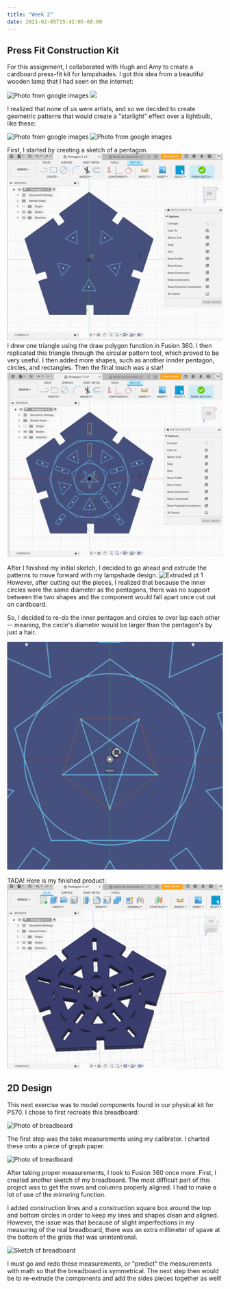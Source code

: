 ```yaml
---
title: "Week 2"
date: 2021-02-05T15:42:05-08:00
---
```


## Press Fit Construction Kit

For this assignment, I collaborated with Hugh and Amy to create a cardboard press-fit kit for lampshades.
I got this idea from a beautiful wooden lamp that I had seen on the internet:

![Photo from google images](/woodlamp.png)
<img src = "/woodlamp.png">

I realized that none of us were artists, and so we decided to create geometric patterns that would create a "starlight" effect over a lightbulb, like these:

![Photo from google images](cblamp.png) ![Photo from google images](geolamp.png)

First, I started by creating a sketch of a pentagon. 
![Photo of pentagon](pent.png) 
I drew one triangle using the draw polygon function in Fusion 360. I then replicated this triangle through the circular pattern tool, which proved to be very useful. I then added more shapes, such as another innder pentagon, circles, and rectangles. Then the final touch was a star!
![Finished sketch pt 1](sketch1.png) 

After I finished my initial sketch, I decided to go ahead and extrude the patterns to move forward with my lampshade design.
![Extruded pt 1](sketch.png) 
However, after cutting out the pieces, I realized that because the inner circles were the same diameter as the pentagons, there was no support between the two shapes and the component would fall apart once cut out on cardboard. 

So, I decided to re-do the inner pentagon and circles to over lap each other -- meaning, the circle's diameter would be larger than the pentagon's by just a hair.

![Circle and pentagon overlap](overlap.png) 

TADA! Here is my finished product:
![Finished Product](done.png) 


## 2D Design

This next exercise was to model components found in our physical kit for PS70. I chose to first recreate this breadboard:

![Photo of breadboard](breadboard.jpg)

The first step was the take measurements using my calibrator. I charted these onto a piece of graph paper.

![Photo of breadboard](math.jpg)

After taking proper measurements, I took to Fusion 360 once more. 
First, I created another sketch of my breadboard. The most difficult part of this project was to get the rows and columns properly aligned. I had to make a lot of use of the mirroring function.

I added construction lines and a construction square box around the top and bottom circles in order to keep my lines and shapes clean and aligned.
However, the issue was that because of slight imperfections in my measuring of the real breadboard, there was an extra millimeter of spave at the bottom of the grids that was unintentional.

![Sketch of breadboard](sketchbb.jpg)

I must go and redo these measurements, or "predict" the measurements with math so that the breadboard is symmetrical. The next step then would be to re-extrude the components and add the sides pieces together as well!